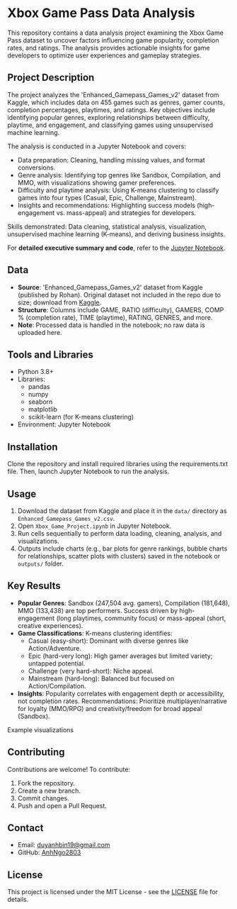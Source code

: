 # Xbox Game Pass Data Analysis

This repository contains a data analysis project examining the Xbox Game Pass dataset to uncover factors influencing game popularity, completion rates, and ratings. The analysis provides actionable insights for game developers to optimize user experiences and gameplay strategies.

## Project Description

The project analyzes the 'Enhanced_Gamepass_Games_v2' dataset from Kaggle, which includes data on 455 games such as genres, gamer counts, completion percentages, playtimes, and ratings. Key objectives include identifying popular genres, exploring relationships between difficulty, playtime, and engagement, and classifying games using unsupervised machine learning.

The analysis is conducted in a Jupyter Notebook and covers:
- Data preparation: Cleaning, handling missing values, and format conversions.
- Genre analysis: Identifying top genres like Sandbox, Compilation, and MMO, with visualizations showing gamer preferences.
- Difficulty and playtime analysis: Using K-means clustering to classify games into four types (Casual, Epic, Challenge, Mainstream).
- Insights and recommendations: Highlighting success models (high-engagement vs. mass-appeal) and strategies for developers.

Skills demonstrated: Data cleaning, statistical analysis, visualization, unsupervised machine learning (K-means), and deriving business insights.

For **detailed executive summary and code**, refer to the [Jupyter Notebook](Xbox_Game_Project.ipynb).

## Data

- **Source**: 'Enhanced_Gamepass_Games_v2' dataset from Kaggle (published by Rohan). Original dataset not included in the repo due to size; download from [Kaggle](https://www.kaggle.com/datasets/rohanchopdekar/enhanced-gamepass-games-v2).
- **Structure**: Columns include GAME, RATIO (difficulty), GAMERS, COMP % (completion rate), TIME (playtime), RATING, GENRES, and more.
- **Note**: Processed data is handled in the notebook; no raw data is uploaded here.

## Tools and Libraries

- Python 3.8+
- Libraries:
  - pandas
  - numpy
  - seaborn
  - matplotlib
  - scikit-learn (for K-means clustering)
- Environment: Jupyter Notebook

## Installation

Clone the repository and install required libraries using the requirements.txt file. Then, launch Jupyter Notebook to run the analysis.

## Usage

1. Download the dataset from Kaggle and place it in the `data/` directory as `Enhanced_Gamepass_Games_v2.csv`.
2. Open `Xbox_Game_Project.ipynb` in Jupyter Notebook.
3. Run cells sequentially to perform data loading, cleaning, analysis, and visualizations.
4. Outputs include charts (e.g., bar plots for genre rankings, bubble charts for relationships, scatter plots with clusters) saved in the notebook or `outputs/` folder.

## Key Results

- **Popular Genres**: Sandbox (247,504 avg. gamers), Compilation (181,648), MMO (133,438) are top performers. Success driven by high-engagement (long playtimes, community focus) or mass-appeal (short, creative experiences).
- **Game Classifications**: K-means clustering identifies:
  - Casual (easy-short): Dominant with diverse genres like Action/Adventure.
  - Epic (hard-very long): High gamer averages but limited variety; untapped potential.
  - Challenge (very hard-short): Niche appeal.
  - Mainstream (hard-long): Balanced but focused on Action/Compilation.
- **Insights**: Popularity correlates with engagement depth or accessibility, not completion rates. Recommendations: Prioritize multiplayer/narrative for loyalty (MMO/RPG) and creativity/freedom for broad appeal (Sandbox).

Example visualizations 

## Contributing

Contributions are welcome! To contribute:
1. Fork the repository.
2. Create a new branch.
3. Commit changes.
4. Push and open a Pull Request.

## Contact

- Email: duyanhbin19@gmail.com
- GitHub: [AnhNgo2803](https://github.com/AnhNgo2803)

## License

This project is licensed under the MIT License - see the [LICENSE](LICENSE) file for details.